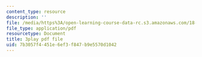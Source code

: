```yaml
---
content_type: resource
description: ''
file: /media/https%3A/open-learning-course-data-rc.s3.amazonaws.com/18-03sc-differential-equations-fall-2011/7b3057f4451e6ef3f847b9e5570d1042_z-meBrqcy_I.pdf
file_type: application/pdf
resourcetype: Document
title: 3play pdf file
uid: 7b3057f4-451e-6ef3-f847-b9e5570d1042
---
```

